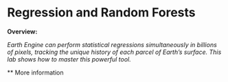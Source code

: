 # Regression and Random Forests

**Overview:** 

*Earth Engine can perform statistical regressions simultaneously in billions of pixels, tracking the unique history of each parcel of Earth’s surface. This lab shows how to master this powerful tool.* 

** More information 


